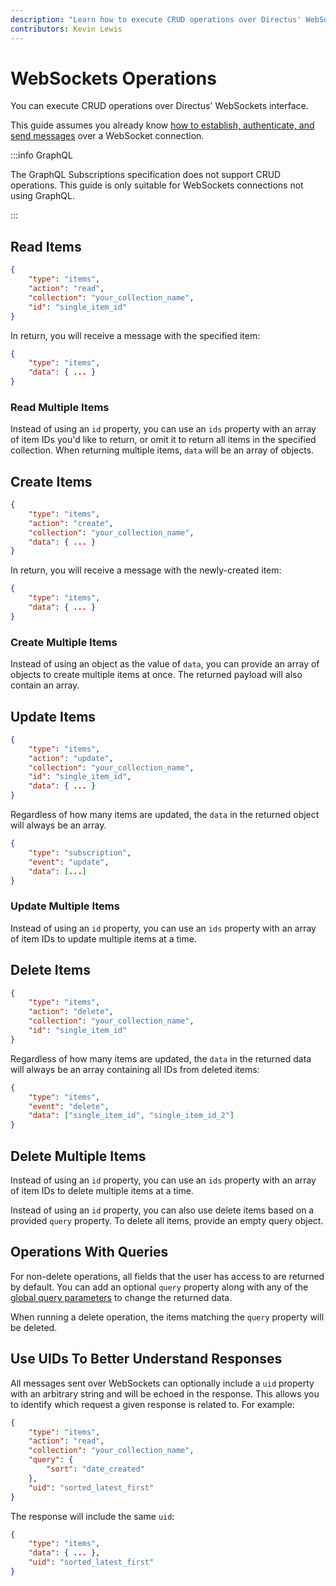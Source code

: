 ```yaml
---
description: "Learn how to execute CRUD operations over Directus' WebSockets interface"
contributors: Kevin Lewis
---
```


# WebSockets Operations

You can execute CRUD operations over Directus' WebSockets interface.

This guide assumes you already know
[how to establish, authenticate, and send messages](/guides/real-time/getting-started/websockets) over a WebSocket
connection.

:::info GraphQL

The GraphQL Subscriptions specification does not support CRUD operations. This guide is only suitable for WebSockets
connections not using GraphQL.

:::

## Read Items

```json
{
	"type": "items",
	"action": "read",
	"collection": "your_collection_name",
	"id": "single_item_id"
}
```

In return, you will receive a message with the specified item:

```json
{
	"type": "items",
	"data": { ... }
}
```

### Read Multiple Items

Instead of using an `id` property, you can use an `ids` property with an array of item IDs you'd like to return, or omit
it to return all items in the specified collection. When returning multiple items, `data` will be an array of objects.

## Create Items

```json
{
	"type": "items",
	"action": "create",
	"collection": "your_collection_name",
	"data": { ... }
}
```

In return, you will receive a message with the newly-created item:

```json
{
	"type": "items",
	"data": { ... }
}
```

### Create Multiple Items

Instead of using an object as the value of `data`, you can provide an array of objects to create multiple items at once.
The returned payload will also contain an array.

## Update Items

```json
{
	"type": "items",
	"action": "update",
	"collection": "your_collection_name",
	"id": "single_item_id",
	"data": { ... }
}
```

Regardless of how many items are updated, the `data` in the returned object will always be an array.

```json
{
	"type": "subscription",
	"event": "update",
	"data": [...]
}
```

### Update Multiple Items

Instead of using an `id` property, you can use an `ids` property with an array of item IDs to update multiple items at a
time.

## Delete Items

```json
{
	"type": "items",
	"action": "delete",
	"collection": "your_collection_name",
	"id": "single_item_id"
}
```

Regardless of how many items are updated, the `data` in the returned data will always be an array containing all IDs
from deleted items:

```json
{
	"type": "items",
	"event": "delete",
	"data": ["single_item_id", "single_item_id_2"]
}
```

## Delete Multiple Items

Instead of using an `id` property, you can use an `ids` property with an array of item IDs to delete multiple items at a
time.

Instead of using an `id` property, you can also use delete items based on a provided `query` property. To delete all
items, provide an empty query object.

## Operations With Queries

For non-delete operations, all fields that the user has access to are returned by default. You can add an optional
`query` property along with any of the [global query parameters](/reference/query) to change the returned data.

When running a delete operation, the items matching the `query` property will be deleted.

## Use UIDs To Better Understand Responses

All messages sent over WebSockets can optionally include a `uid` property with an arbitrary string and will be echoed in
the response. This allows you to identify which request a given response is related to. For example:

```json
{
	"type": "items",
	"action": "read",
	"collection": "your_collection_name",
	"query": {
		"sort": "date_created"
	},
	"uid": "sorted_latest_first"
}
```

The response will include the same `uid`:

```json
{
	"type": "items",
	"data": { ... },
	"uid": "sorted_latest_first"
}
```
